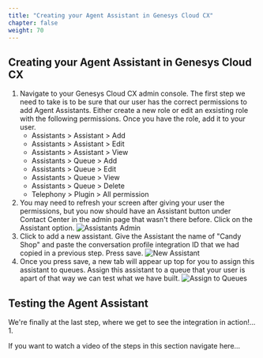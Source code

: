```yaml
---
title: "Creating your Agent Assistant in Genesys Cloud CX"
chapter: false
weight: 70
---
```


## Creating your Agent Assistant in Genesys Cloud CX
1. Navigate to your Genesys Cloud CX admin console. The first step we need to take is to be sure that our user has the correct permissions to add Agent Assistants. Either create a new role or edit an exsisting role with the following permissions. Once you have the role, add it to your user.
    - Assistants > Assistant > Add
    - Assistants > Assistant > Edit
    - Assistants > Assistant > View
    - Assistants > Queue > Add
    - Assistants > Queue > Edit
    - Assistants > Queue > View
    - Assistants > Queue > Delete
    - Telephony > Plugin > All permission
2. You may need to refresh your screen after giving your user the permissions, but you now should have an Assistant button under Contact Center in the admin page that wasn't there before. Click on the Assistant option.
![Assistants Admin](/images/assistantsAdmin.jpg)
3. Click to add a new assistant. Give the Assistant the name of "Candy Shop" and paste the conversation profile integration ID that we had copied in a previous step. Press save. 
![New Assistant](/images/newAssistant.jpg)
4. Once you press save, a new tab will appear up top for you to assign this assistant to queues. Assign this assistant to a queue that your user is apart of that way we can test what we have built.
![Assign to Queues](/images/assignToQueues.jpg)

## Testing the Agent Assistant
We're finally at the last step, where we get to see the integration in action!...
1. 

If you want to watch a video of the steps in this section navigate here... 